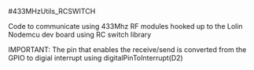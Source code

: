 #433MHzUtils_RCSWITCH

Code to communicate using 433Mhz RF modules hooked up to the Lolin Nodemcu dev board using RC switch library

IMPORTANT: The pin that enables the receive/send is converted from the GPIO to digial interrupt using digitalPinToInterrupt(D2)
